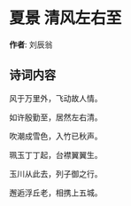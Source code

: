 # 夏景 清风左右至

**作者**: 刘辰翁

## 诗词内容

风于万里外，飞动故人情。

如许殷勤至，居然左右清。

吹潮成雪色，入竹已秋声。

珮玉丁丁起，台襟翼翼生。

玉川从此去，列子御之行。

邂逅浮丘老，相携上五城。

